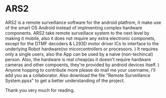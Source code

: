 # ARS2
ARS2 is a remote surveillance software for the android platfrom, it make use of the smart OS Android instead of implmenting complex hardware components. 
ARS2 take remote surveillace system to the next level by making it mobile, also it does not require any extra electronic componets, except for the DTMF decoders & L293D motor driver ICs to interface to the underlying Robot hardware(no micorcontrollers or processors. )
It requires only a single users, also the App can be used by a naive (non-techincal) person. 
Also, the hardware is real cheap(as it doesn't require hardware cameras and other compoents, they're provided by android devices itself. )
Anyone hopping to contribute more please do mail me your username, i'll add you as a collaborator. 
Also download the file "Remote Surveillance System.ppsx" to get a better understanding of the project.

Thank you very much for reading. 
